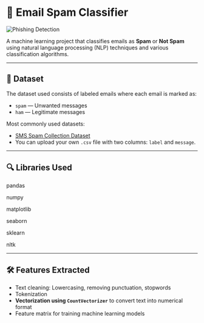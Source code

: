 # 📧 Email Spam Classifier
![Phishing Detection](https://i.pinimg.com/736x/85/a0/2f/85a02f58faaa0bc1b699bec3b209cf43.jpg)

A machine learning project that classifies emails as **Spam** or **Not Spam** using natural language processing (NLP) techniques and various classification algorithms.

---

## 📂 Dataset

The dataset used consists of labeled emails where each email is marked as:
- `spam` — Unwanted messages
- `ham` — Legitimate messages

Most commonly used datasets:
- [SMS Spam Collection Dataset](https://www.kaggle.com/datasets/uciml/sms-spam-collection-dataset)
- You can upload your own `.csv` file with two columns: `label` and `message`.
---

## 🔍 Libraries Used
pandas

numpy

matplotlib

seaborn

sklearn

nltk


---

## 🛠️ Features Extracted

- Text cleaning: Lowercasing, removing punctuation, stopwords
- Tokenization
- **Vectorization using `CountVectorizer`** to convert text into numerical format
- Feature matrix for training machine learning models

